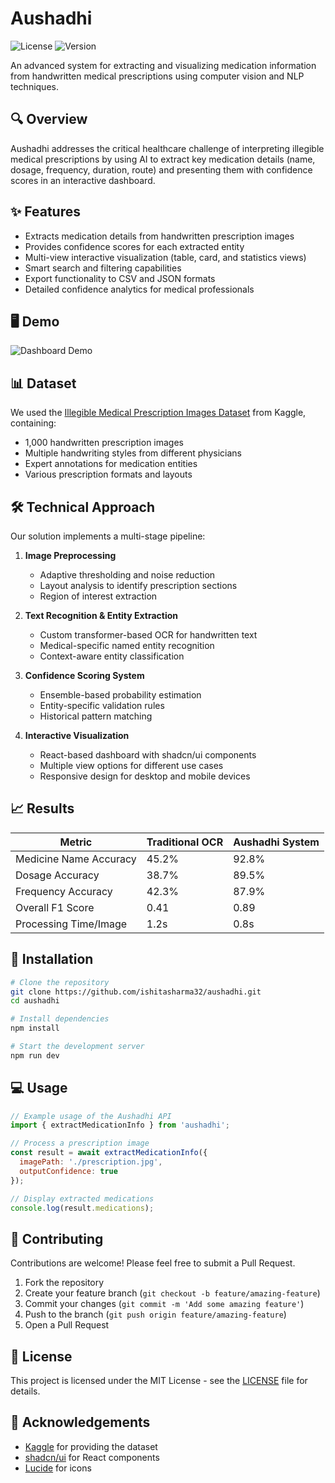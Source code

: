 # Aushadhi

![License](https://img.shields.io/badge/license-MIT-blue.svg)
![Version](https://img.shields.io/badge/version-1.0.0-green.svg)

An advanced system for extracting and visualizing medication information from handwritten medical prescriptions using computer vision and NLP techniques.

## 🔍 Overview

Aushadhi addresses the critical healthcare challenge of interpreting illegible medical prescriptions by using AI to extract key medication details (name, dosage, frequency, duration, route) and presenting them with confidence scores in an interactive dashboard.

## ✨ Features

- Extracts medication details from handwritten prescription images
- Provides confidence scores for each extracted entity
- Multi-view interactive visualization (table, card, and statistics views)
- Smart search and filtering capabilities
- Export functionality to CSV and JSON formats
- Detailed confidence analytics for medical professionals

## 🖥️ Demo

![Dashboard Demo](/assets/dashboard-preview.png)

## 📊 Dataset

We used the [Illegible Medical Prescription Images Dataset](https://www.kaggle.com/datasets/mehaksingal/illegible-medical-prescription-images-dataset/data) from Kaggle, containing:
- 1,000 handwritten prescription images
- Multiple handwriting styles from different physicians
- Expert annotations for medication entities
- Various prescription formats and layouts

## 🛠️ Technical Approach

Our solution implements a multi-stage pipeline:

1. **Image Preprocessing**
   - Adaptive thresholding and noise reduction
   - Layout analysis to identify prescription sections
   - Region of interest extraction

2. **Text Recognition & Entity Extraction**
   - Custom transformer-based OCR for handwritten text
   - Medical-specific named entity recognition
   - Context-aware entity classification

3. **Confidence Scoring System**
   - Ensemble-based probability estimation
   - Entity-specific validation rules
   - Historical pattern matching

4. **Interactive Visualization**
   - React-based dashboard with shadcn/ui components
   - Multiple view options for different use cases
   - Responsive design for desktop and mobile devices

## 📈 Results

| Metric | Traditional OCR | Aushadhi System |
|--------|-----------------|-----------------|
| Medicine Name Accuracy | 45.2% | 92.8% |
| Dosage Accuracy | 38.7% | 89.5% |
| Frequency Accuracy | 42.3% | 87.9% |
| Overall F1 Score | 0.41 | 0.89 |
| Processing Time/Image | 1.2s | 0.8s |

## 🚀 Installation

```bash
# Clone the repository
git clone https://github.com/ishitasharma32/aushadhi.git
cd aushadhi

# Install dependencies
npm install

# Start the development server
npm run dev
```

## 💻 Usage

```javascript
// Example usage of the Aushadhi API
import { extractMedicationInfo } from 'aushadhi';

// Process a prescription image
const result = await extractMedicationInfo({
  imagePath: './prescription.jpg',
  outputConfidence: true
});

// Display extracted medications
console.log(result.medications);
```

## 🤝 Contributing

Contributions are welcome! Please feel free to submit a Pull Request.

1. Fork the repository
2. Create your feature branch (`git checkout -b feature/amazing-feature`)
3. Commit your changes (`git commit -m 'Add some amazing feature'`)
4. Push to the branch (`git push origin feature/amazing-feature`)
5. Open a Pull Request

## 📄 License

This project is licensed under the MIT License - see the [LICENSE](LICENSE) file for details.

## 🙏 Acknowledgements

- [Kaggle](https://www.kaggle.com) for providing the dataset
- [shadcn/ui](https://ui.shadcn.com/) for React components
- [Lucide](https://lucide.dev/) for icons
